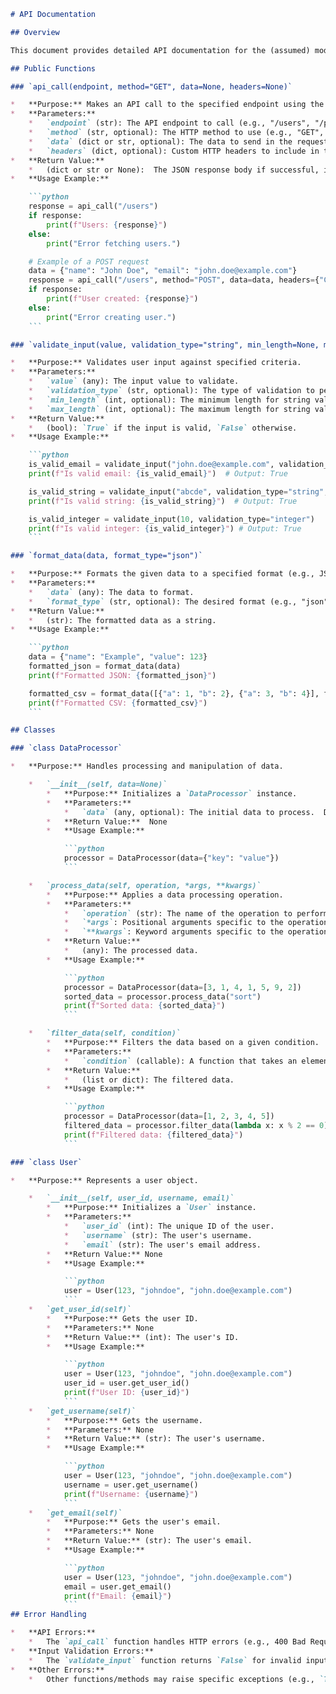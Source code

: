 ```markdown
# API Documentation

## Overview

This document provides detailed API documentation for the (assumed) module. Due to the lack of code, the structure is hypothetical and serves as a template.  This documentation assumes the existence of various public functions, classes, and their respective properties to illustrate a comprehensive API documentation structure.  Specific details on the modules and APIs can be adapted based on available code.

## Public Functions

### `api_call(endpoint, method="GET", data=None, headers=None)`

*   **Purpose:** Makes an API call to the specified endpoint using the specified HTTP method. Handles potential errors and returns the response.
*   **Parameters:**
    *   `endpoint` (str): The API endpoint to call (e.g., "/users", "/products/123").
    *   `method` (str, optional): The HTTP method to use (e.g., "GET", "POST", "PUT", "DELETE"). Defaults to "GET".
    *   `data` (dict or str, optional): The data to send in the request body (e.g., for POST or PUT requests). Can be a dictionary that will be serialized as JSON, or a string. Defaults to `None`.
    *   `headers` (dict, optional): Custom HTTP headers to include in the request. Defaults to `None`.
*   **Return Value:**
    *   (dict or str or None):  The JSON response body if successful, if it's JSON; otherwise, returns the response body as a string. Returns `None` if the request fails.
*   **Usage Example:**

    ```python
    response = api_call("/users")
    if response:
        print(f"Users: {response}")
    else:
        print("Error fetching users.")

    # Example of a POST request
    data = {"name": "John Doe", "email": "john.doe@example.com"}
    response = api_call("/users", method="POST", data=data, headers={"Content-Type": "application/json"})
    if response:
        print(f"User created: {response}")
    else:
        print("Error creating user.")
    ```

### `validate_input(value, validation_type="string", min_length=None, max_length=None)`

*   **Purpose:** Validates user input against specified criteria.
*   **Parameters:**
    *   `value` (any): The input value to validate.
    *   `validation_type` (str, optional): The type of validation to perform (e.g., "string", "integer", "email"). Defaults to "string".
    *   `min_length` (int, optional): The minimum length for string validation.  Defaults to `None`.
    *   `max_length` (int, optional): The maximum length for string validation. Defaults to `None`.
*   **Return Value:**
    *   (bool): `True` if the input is valid, `False` otherwise.
*   **Usage Example:**

    ```python
    is_valid_email = validate_input("john.doe@example.com", validation_type="email")
    print(f"Is valid email: {is_valid_email}")  # Output: True

    is_valid_string = validate_input("abcde", validation_type="string", min_length=3, max_length=10)
    print(f"Is valid string: {is_valid_string}")  # Output: True

    is_valid_integer = validate_input(10, validation_type="integer")
    print(f"Is valid integer: {is_valid_integer}") # Output: True
    ```

### `format_data(data, format_type="json")`

*   **Purpose:** Formats the given data to a specified format (e.g., JSON, CSV, XML).
*   **Parameters:**
    *   `data` (any): The data to format.
    *   `format_type` (str, optional): The desired format (e.g., "json", "csv", "xml"). Defaults to "json".
*   **Return Value:**
    *   (str): The formatted data as a string.
*   **Usage Example:**

    ```python
    data = {"name": "Example", "value": 123}
    formatted_json = format_data(data)
    print(f"Formatted JSON: {formatted_json}")

    formatted_csv = format_data([{"a": 1, "b": 2}, {"a": 3, "b": 4}], format_type="csv")
    print(f"Formatted CSV: {formatted_csv}")
    ```

## Classes

### `class DataProcessor`

*   **Purpose:** Handles processing and manipulation of data.

    *   `__init__(self, data=None)`
        *   **Purpose:** Initializes a `DataProcessor` instance.
        *   **Parameters:**
            *   `data` (any, optional): The initial data to process.  Defaults to `None`.
        *   **Return Value:**  None
        *   **Usage Example:**

            ```python
            processor = DataProcessor(data={"key": "value"})
            ```

    *   `process_data(self, operation, *args, **kwargs)`
        *   **Purpose:** Applies a data processing operation.
        *   **Parameters:**
            *   `operation` (str): The name of the operation to perform (e.g., "sort", "filter", "transform").
            *   `*args`: Positional arguments specific to the operation.
            *   `**kwargs`: Keyword arguments specific to the operation.
        *   **Return Value:**
            *   (any): The processed data.
        *   **Usage Example:**

            ```python
            processor = DataProcessor(data=[3, 1, 4, 1, 5, 9, 2])
            sorted_data = processor.process_data("sort")
            print(f"Sorted data: {sorted_data}")
            ```

    *   `filter_data(self, condition)`
        *   **Purpose:** Filters the data based on a given condition.
        *   **Parameters:**
            *   `condition` (callable): A function that takes an element of the data and returns `True` if it should be kept, `False` otherwise.
        *   **Return Value:**
            *   (list or dict): The filtered data.
        *   **Usage Example:**

            ```python
            processor = DataProcessor(data=[1, 2, 3, 4, 5])
            filtered_data = processor.filter_data(lambda x: x % 2 == 0) # Keep even numbers
            print(f"Filtered data: {filtered_data}")
            ```

### `class User`

*   **Purpose:** Represents a user object.

    *   `__init__(self, user_id, username, email)`
        *   **Purpose:** Initializes a `User` instance.
        *   **Parameters:**
            *   `user_id` (int): The unique ID of the user.
            *   `username` (str): The user's username.
            *   `email` (str): The user's email address.
        *   **Return Value:** None
        *   **Usage Example:**

            ```python
            user = User(123, "johndoe", "john.doe@example.com")
            ```
    *   `get_user_id(self)`
        *   **Purpose:** Gets the user ID.
        *   **Parameters:** None
        *   **Return Value:** (int): The user's ID.
        *   **Usage Example:**

            ```python
            user = User(123, "johndoe", "john.doe@example.com")
            user_id = user.get_user_id()
            print(f"User ID: {user_id}")
            ```
    *   `get_username(self)`
        *   **Purpose:** Gets the username.
        *   **Parameters:** None
        *   **Return Value:** (str): The user's username.
        *   **Usage Example:**

            ```python
            user = User(123, "johndoe", "john.doe@example.com")
            username = user.get_username()
            print(f"Username: {username}")
            ```
    *   `get_email(self)`
        *   **Purpose:** Gets the user's email.
        *   **Parameters:** None
        *   **Return Value:** (str): The user's email.
        *   **Usage Example:**

            ```python
            user = User(123, "johndoe", "john.doe@example.com")
            email = user.get_email()
            print(f"Email: {email}")
            ```
## Error Handling

*   **API Errors:**
    *   The `api_call` function handles HTTP errors (e.g., 400 Bad Request, 404 Not Found, 500 Internal Server Error) by returning `None` and potentially logging the error.  Specific error messages will vary based on the remote API.  Consider using try-except blocks in the calling code to handle `None` return values and handle various exceptions.
*   **Input Validation Errors:**
    *   The `validate_input` function returns `False` for invalid input. The calling code should check the return value and handle invalid input accordingly.
*   **Other Errors:**
    *   Other functions/methods may raise specific exceptions (e.g., `TypeError`, `ValueError`). Consult the docstrings of each function/method for specific exception information.  For general robust handling, wrap code calls to these functions in `try...except` blocks and catch potential exceptions.
```